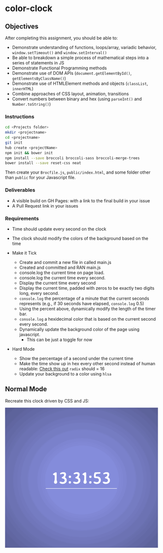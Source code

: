 # color-clock

## Objectives

After completing this assignment, you should be able to:

* Demonstrate understanding of functions, loops/array, variadic behavior, `window.setTimeout()` and `window.setInterval()`
* Be able to breakdown a simple process of mathematical steps into a series of statements in JS
* Demonstrate Functional Programming methods
* Demonstrate use of DOM APIs (`document.getElementById()`, `getElementsByClassName()`)
* Demonstrate use of HTMLElement methods and objects (`classList`, `innerHTML`)
* Combine approaches of CSS layout, animation, transitions
* Convert numbers between binary and hex (using `parseInt()` and `Number.toString()`)

### Instructions

```sh
cd <Projects folder>
mkdir <projectname>
cd <projectname>
git init
hub create <projectName>
npm init && bower init
npm install --save broccoli broccoli-sass broccoli-merge-trees
bower install --save reset-css neat
```

Then create your `Brocfile.js`, `public/index.html`, and some folder other than `public` for your Javascript file.

### Deliverables

* A visible build on GH Pages: with a link to the final build in your issue
* A Pull Request link in your issues

### Requirements

* Time should update every second on the clock
* The clock should modify the colors of the background based on the time

* Make it Tick
    * Create and commit a new file in called main.js
    * Created and committed and RAN main.js
    * console.log the current time on page load.
    * console.log the current time every second.
    * Display the current time every second
    * Display the current time, padded with zeros to be exactly two digits long, every second.
    * `console.log` the percentage of a minute that the current seconds represents (e.g., if 30 seconds have elapsed, `console.log` 0.5)
    * Using the percent above, dynamically modify the length of the timer bar.
    * `console.log` a hexidecimal color that is based on the current second every second.
    * Dynamically update the background color of the page using javascript.
      * This can be just a toggle for now

* Hard Mode
    * Show the percentage of a second under the current time
    * Make the time show up in hex every other second instead of human readable: [Check this out](https://developer.mozilla.org/en-US/docs/Web/JavaScript/Reference/Global_Objects/parseInt) `radix` should = 16
    * Update your background to a color using `hlsa`

## Normal Mode

Recreate this clock driven by CSS and JS:

![](./clock.gif)

